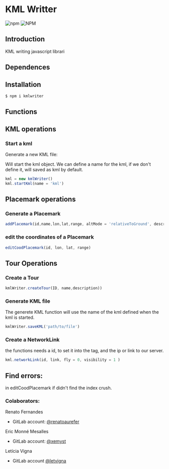 # KML Writter

![npm](https://img.shields.io/npm/dw/kmlwriter.svg?logoColor=green)
![NPM](https://img.shields.io/npm/l/kmlwriter.svg)

## Introduction


KML writing javascript librari

## Dependences




## Installation
```sh
$ npm i kmlwriter
```
## Functions

## KML operations

### Start a kml

Generate a new KML file:

Will start the kml object. We can define a name for the kml, if we don't define it, will saved as kml by default.

```javascript
kml = new kmlWriter()
kml.startKml(name = 'kml')
```

## Placemark operations

### Generate a Placemark

```js
addPlacemark(id,name,lon,lat,range, altMode = 'relativeToGround', description = '', icon= '' )
```
### edit the coordinates of a Placemark

```js
editCoodPlacemark(id, lon, lat, range)
```

## Tour Operations

### Create a Tour

```javascript
kmlWriter.createTour(ID, name,description))
```


### Generate KML file

The generete KML function will use the name of the kml defined when the kml is started.

```javascript
kmlWriter.saveKML('path/to/file')
```

### Create a NetworkLink

the functions needs a id, to set it into the tag, and the ip or link to our server.

```javascript
kml.networkLink(id, link, fly = 0, visibility = 1 )
```

## Find errors:

in editCoodPlacemark if didn't find the index crush.

### Colaborators:

Renato Fernandes

* GitLab account: [@renatoaurefer](https://gitlab.com/renatoaurefer)


Eric Monné Mesalles

* GitLab account: [@xemyst](https://gitlab.com/Xemyst)

Letícia Vigna

* GitLab account [@letvigna](https://gitlab.com/letvigna)
